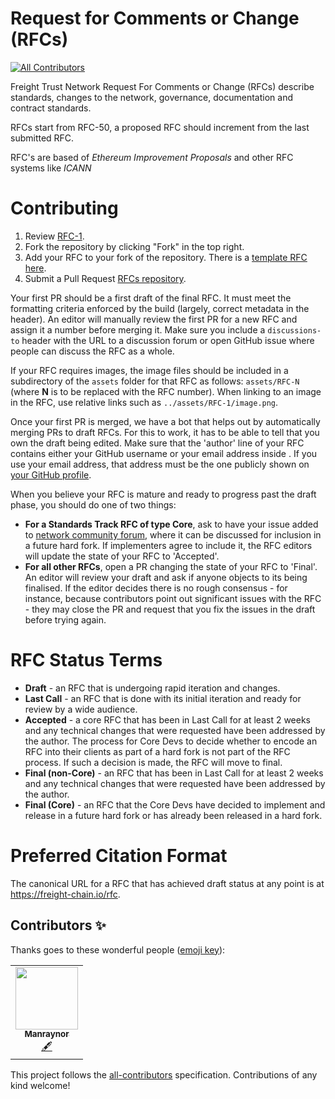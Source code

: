 # Request for Comments or Change (RFCs)
<!-- ALL-CONTRIBUTORS-BADGE:START - Do not remove or modify this section -->
[![All Contributors](https://img.shields.io/badge/all_contributors-1-orange.svg?style=flat-square)](#contributors-)
<!-- ALL-CONTRIBUTORS-BADGE:END -->

Freight Trust Network Request For Comments or Change (RFCs) describe standards, changes to the network, governance, documentation and contract standards.

RFCs start from RFC-50, a proposed RFC should increment from the last submitted RFC. 

RFC's are based of *Ethereum Improvement Proposals* and other RFC systems like *ICANN*

# Contributing

 1. Review [RFC-1](rfcs/RFC-1.md).
 2. Fork the repository by clicking "Fork" in the top right.
 3. Add your RFC to your fork of the repository. There is a [template RFC here](RFC-template.md).
 4. Submit a Pull Request [RFCs repository](https://github.com/freight-chain/rfc).

Your first PR should be a first draft of the final RFC. It must meet the formatting criteria enforced by the build (largely, correct metadata in the header). An editor will manually review the first PR for a new RFC and assign it a number before merging it. Make sure you include a `discussions-to` header with the URL to a discussion forum or open GitHub issue where people can discuss the RFC as a whole.

If your RFC requires images, the image files should be included in a subdirectory of the `assets` folder for that RFC as follows: `assets/RFC-N` (where **N** is to be replaced with the RFC number). When linking to an image in the RFC, use relative links such as `../assets/RFC-1/image.png`.

Once your first PR is merged, we have a bot that helps out by automatically merging PRs to draft RFCs. For this to work, it has to be able to tell that you own the draft being edited. Make sure that the 'author' line of your RFC contains either your GitHub username or your email address inside <triangular brackets>. If you use your email address, that address must be the one publicly shown on [your GitHub profile](https://github.com/settings/profile).

When you believe your RFC is mature and ready to progress past the draft phase, you should do one of two things:

 - **For a Standards Track RFC of type Core**, ask to have your issue added to [network community forum](https://github.com/freight-chain/forum/issues), where it can be discussed for inclusion in a future hard fork. If implementers agree to include it, the RFC editors will update the state of your RFC to 'Accepted'.
 - **For all other RFCs**, open a PR changing the state of your RFC to 'Final'. An editor will review your draft and ask if anyone objects to its being finalised. If the editor decides there is no rough consensus - for instance, because contributors point out significant issues with the RFC - they may close the PR and request that you fix the issues in the draft before trying again.

# RFC Status Terms

* **Draft** - an RFC that is undergoing rapid iteration and changes.
* **Last Call** - an RFC that is done with its initial iteration and ready for review by a wide audience.
* **Accepted** - a core RFC that has been in Last Call for at least 2 weeks and any technical changes that were requested have been addressed by the author. The process for Core Devs to decide whether to encode an RFC into their clients as part of a hard fork is not part of the RFC process. If such a decision is made, the RFC will move to final.
* **Final (non-Core)** - an RFC that has been in Last Call for at least 2 weeks and any technical changes that were requested have been addressed by the author.
* **Final (Core)** - an RFC that the Core Devs have decided to implement and release in a future hard fork or has already been released in a hard fork. 

# Preferred Citation Format

The canonical URL for a RFC that has achieved draft status at any point is at https://freight-chain.io/rfc. 

## Contributors ✨

Thanks goes to these wonderful people ([emoji key](https://allcontributors.org/docs/en/emoji-key)):

<!-- ALL-CONTRIBUTORS-LIST:START - Do not remove or modify this section -->
<!-- prettier-ignore-start -->
<!-- markdownlint-disable -->
<table>
  <tr>
    <td align="center"><a href="https://github.com/Manraynor"><img src="https://avatars2.githubusercontent.com/u/65705459?v=4" width="100px;" alt=""/><br /><sub><b>Manraynor</b></sub></a><br /><a href="#content-Manraynor" title="Content">🖋</a></td>
  </tr>
</table>

<!-- markdownlint-enable -->
<!-- prettier-ignore-end -->
<!-- ALL-CONTRIBUTORS-LIST:END -->

This project follows the [all-contributors](https://github.com/all-contributors/all-contributors) specification. Contributions of any kind welcome!